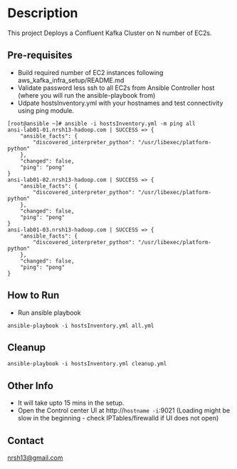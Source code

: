 # Description

This project Deploys a Confluent Kafka Cluster on N number of EC2s.

## Pre-requisites

- Build required number of EC2 instances following aws_kafka_infra_setup/README.md
- Validate password less ssh to all EC2s from Ansible Controller host (where you will run the ansible-playbook from)
- Udpate hostsInventory.yml with your hostnames and test connectivity using ping module.

```
[root@ansible ~]# ansible -i hostsInventory.yml -m ping all
ansi-lab01-01.nrsh13-hadoop.com | SUCCESS => {
    "ansible_facts": {
        "discovered_interpreter_python": "/usr/libexec/platform-python"
    },
    "changed": false,
    "ping": "pong"
}
ansi-lab01-02.nrsh13-hadoop.com | SUCCESS => {
    "ansible_facts": {
        "discovered_interpreter_python": "/usr/libexec/platform-python"
    },
    "changed": false,
    "ping": "pong"
}
ansi-lab01-03.nrsh13-hadoop.com | SUCCESS => {
    "ansible_facts": {
        "discovered_interpreter_python": "/usr/libexec/platform-python"
    },
    "changed": false,
    "ping": "pong"
}
```

## How to Run 
- Run ansible playbook

```
ansible-playbook -i hostsInventory.yml all.yml
```

## Cleanup
```
ansible-playbook -i hostsInventory.yml cleanup.yml
```

## Other Info
- It will take upto 15 mins in the setup.
- Open the Control center UI at http://`hostname -i`:9021 (Loading might be slow in the beginning - check IPTables/firewalld if UI does not open)

## Contact
nrsh13@gmail.com
